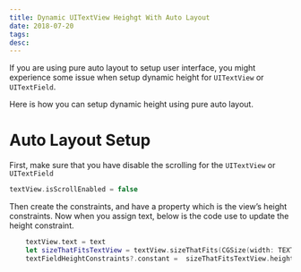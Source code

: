 ```yaml
---
title: Dynamic UITextView Heighgt With Auto Layout
date: 2018-07-20
tags:
desc:
---
```


If you are using pure auto layout to setup user interface, you might experience some issue when setup dynamic height for `UITextView` or `UITextField`.
<!--more-->

Here is how you can setup dynamic height using pure auto layout.

# Auto Layout Setup
First, make sure that you have disable the scrolling for the `UITextView` or `UITextField`
``` swift
textView.isScrollEnabled = false
```

Then create the constraints, and have a property which is the view’s height constraints. Now when you assign text, below is the code use to update the height constraint.
``` swift
    textView.text = text
    let sizeThatFitsTextView = textView.sizeThatFits(CGSize(width: TEXT_VIEW_WIDTH, height: CGFloat(MAXFLOAT)))
    textFieldHeightConstraints?.constant =  sizeThatFitsTextView.height
```

